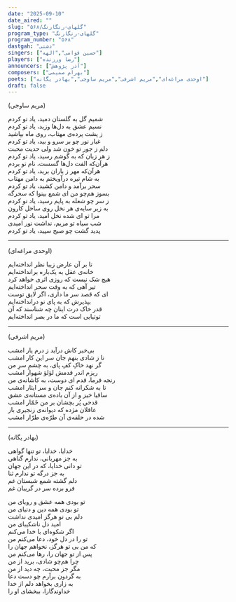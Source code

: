 ```yaml
---
date: "2025-09-10"
date_aired: ""
slug: "گلهای-رنگارنگ/۵۶۸"
program_type: "گلهای-رنگارنگ"
program_number: "۵۶۸"
dastgah: "دشتی"
singers: ["حسین قوامی","الهه"]
players: ["رضا ورزنده"]
announcers: ["آذر پژوهش"]
composers: ["بهرام صمیمی"]
poets: ["اوحدی مراغه‌ای","مریم اشرفی","مریم ساوجی","بهادر یگانه"]
draft: false
---
```



(مریم ساوجی)  

شمیم گل به گلستان دمید، یاد تو کردم  
نسیم عشق به دل‌ها وزید، یاد تو کردم  
ز پشت پرده‌ی مهتاب، روی ماه بپاشید  
غبار نور چو بر سرو و بید، یاد تو کردم  
دلم ز جور تو خون شد ولی حدیث محبت  
ز هر زبان که به گوشم رسید، یاد تو کردم  
هرآن‌که الفت دل‌ها گسست، نام تو بردم  
هرآن‌که مهر ز یاران برید، یاد تو کردم  
به شام تیره درآویختم به دامن مهتاب  
سحر برآمد و دامن کشید، یاد تو کردم  
بسوز هم‌چو من ای شمع بینوا که سحرگه  
ز سر چو شعله به پایم رسید، یاد تو کردم  
به زیر سایه‌ی هر نخل روی ساحل کارون  
مرا تو ای شده نخل امید، یاد تو کردم  
شب سیاه تو مریم، نداشت نور امیدی  
پدید گشت چو صبح سپید، یاد تو کردم 

---

(اوحدی مراغه‌ای)  

تا بر آن عارض زیبا نظر انداخته‌ایم  
خانه‌ی عقل به یک‌باره برانداخته‌ایم  
هیچ شک نیست که روزی اثری خواهد کرد  
تیر آهی که به وقت سحر انداخته‌ایم  
ای که قصد سر ما داری، اگر لایق توست  
بپذیرش که به پای تو درانداخته‌ایم  
قدر خاک درت اینان چه شناسند که آن  
توتیایی است که ما در بصر انداخته‌ایم

---

(مریم اشرفی)

بی‌خبر کاش درآید ز درم یار امشب  
تا ز شادی بنهم جان سر این کار امشب  
گر نهد خاکِ کفِ پای، به چشمِ سرِ من  
ریزم اندر قدمش لؤلؤ شهوار امشب  
رنجه فرما، قدم ای دوست،‌ به کاشانه‌ی من  
تا به شکرانه کنم جان و سر ایثار امشب  
ساقیا خیز و از آن باده‌ی مستانه‌ی عشق  
قدحی پُر بچشان بر من خَمّار امشب  
عاقلان مژده که دیوانه‌ی زنجیری باز  
شده در حلقه‌ی آن طرّه‌ی طرّار امشب

---

(بهادر یگانه)

خدایا، خدایا، تو تنها گواهی  
به جز مهربانی، ندارم گناهی  
تو دانی خدایا، که در این جهان  
به جز درگه تو ندارم ثنا  
دلم گشته شمع شبستان غم  
فرو برده سر در گریبان غم  

تو بودی همه عشق و رویای من  
تو بودی همه دین و دنیای من  
دلم بی تو هرگز امیدی نداشت  
امید دل ناشکیبای من  
اگر شکوه‌ای با خدا می‌کنم  
تو را در دل خود، دعا می‌کنم من  
که من بی تو هرگز، نخواهم جهان را  
پس از تو جهان را، رها می‌کنم من  
چرا هم‌چو شادی، برید از من  
مگر جز محبت، چه دید از من  
به گردون برآرم چو دست دعا  
به زاری بخواهد دلم از خدا  
خداوندگارا، ببخشای او را

